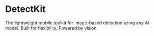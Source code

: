 # DetectKit
The lightweight mobile toolkit for image-based detection using any AI model. Built for flexibility. Powered by vision
